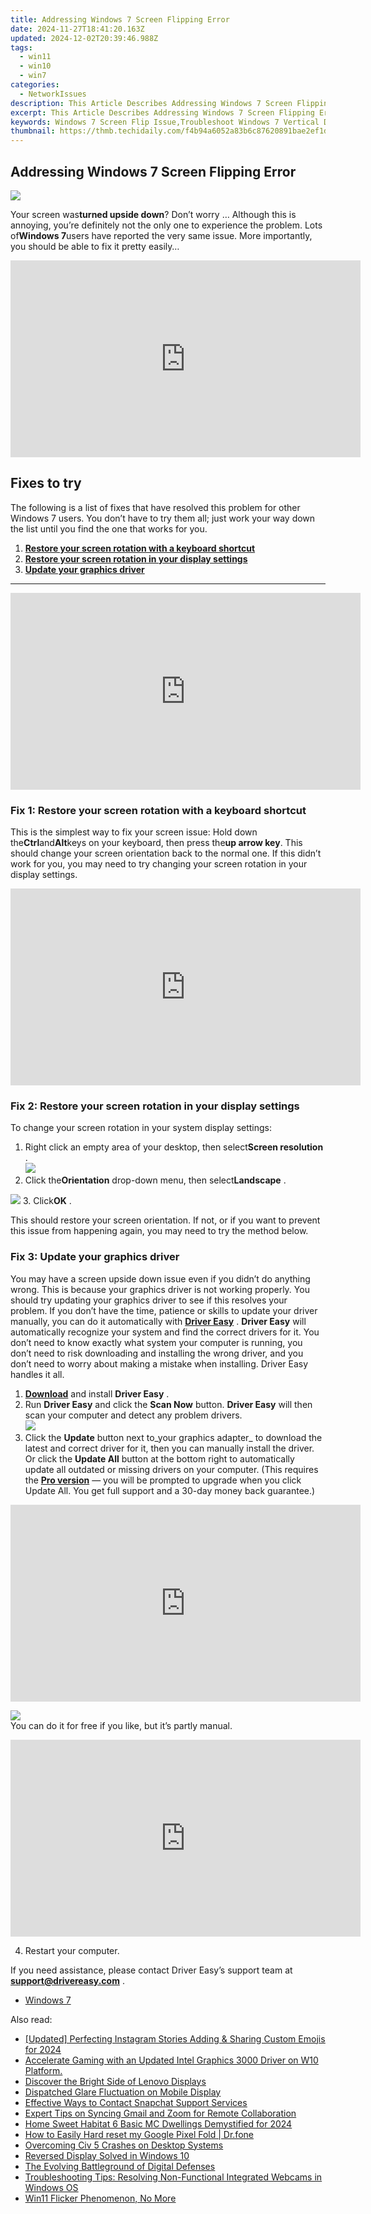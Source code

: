 ```yaml
---
title: Addressing Windows 7 Screen Flipping Error
date: 2024-11-27T18:41:20.163Z
updated: 2024-12-02T20:39:46.988Z
tags:
  - win11
  - win10
  - win7
categories:
  - NetworkIssues
description: This Article Describes Addressing Windows 7 Screen Flipping Error
excerpt: This Article Describes Addressing Windows 7 Screen Flipping Error
keywords: Windows 7 Screen Flip Issue,Troubleshoot Windows 7 Vertical Display Glitch,Solve Flip Screen Error on Windows 7 PC,Windows 7 Vertical Scrolling Fix,Troubleshoot Windows 7 FlipScreen Problem,Resolve Vertical Display Error in Windows 7,Addressing Screen Flip on Windows 7
thumbnail: https://thmb.techidaily.com/f4b94a6052a83b6c87620891bae2ef1d10a06ae6e718f7d201b09964291e2b88.jpg
---
```


## Addressing Windows 7 Screen Flipping Error

![](https://images.drivereasy.com/wp-content/uploads/2018/10/img_5bd019d68ee9b-300x225.jpg)

Your screen was**turned upside down**? Don’t worry … Although this is annoying, you’re definitely not the only one to experience the problem. Lots of**Windows 7**users have reported the very same issue. More importantly, you should be able to fix it pretty easily…

<!-- affiliate ads begin -->
<iframe width="560" height="315" src="https://www.youtube.com/embed/E1ax-vnGdeo?si=bgTkOhOEwDTlRQE3" title="YouTube video player" frameborder="0" allow="accelerometer; autoplay; clipboard-write; encrypted-media; gyroscope; picture-in-picture; web-share" referrerpolicy="strict-origin-when-cross-origin" allowfullscreen></iframe>
<!-- affiliate ads end -->

## Fixes to try

The following is a list of fixes that have resolved this problem for other Windows 7 users. You don’t have to try them all; just work your way down the list until you find the one that works for you.

1. [**Restore your screen rotation with a keyboard shortcut**](#a)
2. [**Restore your screen rotation in your display settings**](#b)
3. [**Update your graphics driver**](#c)

---

<!-- affiliate ads begin -->
<iframe width="560" height="315" src="https://www.youtube.com/embed/d-COuhPT5mk?si=wLZU6jkkAdJuAn6h" title="YouTube video player" frameborder="0" allow="accelerometer; autoplay; clipboard-write; encrypted-media; gyroscope; picture-in-picture; web-share" referrerpolicy="strict-origin-when-cross-origin" allowfullscreen></iframe>
<!-- affiliate ads end -->

### Fix 1: Restore your screen rotation with a keyboard shortcut

This is the simplest way to fix your screen issue: Hold down the**Ctrl**and**Alt**keys on your keyboard, then press the**up arrow key**. This should change your screen orientation back to the normal one. If this didn’t work for you, you may need to try changing your screen rotation in your display settings.

<!-- affiliate ads begin -->
<iframe width="560" height="315" src="https://www.youtube.com/embed/aqeO4ed766s?si=AWtKHxP4hvQRd_lk" title="YouTube video player" frameborder="0" allow="accelerometer; autoplay; clipboard-write; encrypted-media; gyroscope; picture-in-picture; web-share" referrerpolicy="strict-origin-when-cross-origin" allowfullscreen></iframe>
<!-- affiliate ads end -->

### Fix 2: Restore your screen rotation in your display settings

To change your screen rotation in your system display settings:

1. Right click an empty area of your desktop, then select**Screen resolution** .  
![](https://images.drivereasy.com/wp-content/uploads/2018/10/img_5bd02d88aac3e.jpg)
2. Click the**Orientation** drop-down menu, then select**Landscape** .  

![](https://images.drivereasy.com/wp-content/uploads/2018/10/img_5bd030adee89c.jpg)
3. Click**OK** .

This should restore your screen orientation. If not, or if you want to prevent this issue from happening again, you may need to try the method below.

### Fix 3: Update your graphics driver

You may have a screen upside down issue even if you didn’t do anything wrong. This is because your graphics driver is not working properly. You should try updating your graphics driver to see if this resolves your problem. If you don’t have the time, patience or skills to update your driver manually, you can do it automatically with **[Driver Easy](https://tools.techidaily.com/drivereasy/download/)** . **Driver Easy**  will automatically recognize your system and find the correct drivers for it. You don’t need to know exactly what system your computer is running, you don’t need to risk downloading and installing the wrong driver, and you don’t need to worry about making a mistake when installing. Driver Easy handles it all.

1. [**Download**](https://tools.techidaily.com/drivereasy/download/) and install **Driver Easy** .
2. Run **Driver Easy** and click the **Scan Now** button. **Driver Easy**  will then scan your computer and detect any problem drivers.  
![](https://images.drivereasy.com/wp-content/uploads/2018/10/img_5bd0366bd75a4.jpg)
3. Click the **Update**  button next to_your graphics adapter_ to download the latest and correct driver for it, then you can manually install the driver. Or click the **Update All**  button at the bottom right to automatically update all outdated or missing drivers on your computer. (This requires the **[Pro version](https://tools.techidaily.com/drivereasy/download/)**  — you will be prompted to upgrade when you click Update All. You get full support and a 30-day money back guarantee.)  

<!-- affiliate ads begin -->
<iframe width="560" height="315" src="https://www.youtube.com/embed/oP8grXxuy2o?si=uIRNhTYbecTcaC7J" title="YouTube video player" frameborder="0" allow="accelerometer; autoplay; clipboard-write; encrypted-media; gyroscope; picture-in-picture; web-share" referrerpolicy="strict-origin-when-cross-origin" allowfullscreen></iframe>
<!-- affiliate ads end -->

![](https://images.drivereasy.com/wp-content/uploads/2018/10/img_5bd03674f2903.jpg)  
 You can do it for free if you like, but it’s partly manual.

<!-- affiliate ads begin -->
<iframe width="560" height="315" src="https://www.youtube.com/embed/JlX-G8rBs1w?si=iIhUoWAq5x3YK9rA" title="YouTube video player" frameborder="0" allow="accelerometer; autoplay; clipboard-write; encrypted-media; gyroscope; picture-in-picture; web-share" referrerpolicy="strict-origin-when-cross-origin" allowfullscreen></iframe>
<!-- affiliate ads end -->

4. Restart your computer.

 If you need assistance, please contact Driver Easy’s support team at **[support@drivereasy.com](mailto:support@drivereasy.com)**  .

* [Windows 7](https://tools.techidaily.com/drivereasy/download/)

<ins class="adsbygoogle"
     style="display:block"
     data-ad-format="autorelaxed"
     data-ad-client="ca-pub-7571918770474297"
     data-ad-slot="1223367746"></ins>

<ins class="adsbygoogle"
     style="display:block"
     data-ad-client="ca-pub-7571918770474297"
     data-ad-slot="8358498916"
     data-ad-format="auto"
     data-full-width-responsive="true"></ins>

<span class="atpl-alsoreadstyle">Also read:</span>
<div><ul>
<li><a href="https://instagram-video-files.techidaily.com/updated-perfecting-instagram-stories-adding-and-sharing-custom-emojis-for-2024/"><u>[Updated] Perfecting Instagram Stories Adding & Sharing Custom Emojis for 2024</u></a></li>
<li><a href="https://network-issues.techidaily.com/1719974735927-accelerate-gaming-with-an-updated-intel-graphics-3000-driver-on-w10-platform/"><u>Accelerate Gaming with an Updated Intel Graphics 3000 Driver on W10 Platform.</u></a></li>
<li><a href="https://network-issues.techidaily.com/discover-the-bright-side-of-lenovo-displays/"><u>Discover the Bright Side of Lenovo Displays</u></a></li>
<li><a href="https://network-issues.techidaily.com/dispatched-glare-fluctuation-on-mobile-display/"><u>Dispatched Glare Fluctuation on Mobile Display</u></a></li>
<li><a href="https://tech-renaissance.techidaily.com/effective-ways-to-contact-snapchat-support-services/"><u>Effective Ways to Contact Snapchat Support Services</u></a></li>
<li><a href="https://extra-lessons.techidaily.com/expert-tips-on-syncing-gmail-and-zoom-for-remote-collaboration/"><u>Expert Tips on Syncing Gmail and Zoom for Remote Collaboration</u></a></li>
<li><a href="https://screen-sharing-recording.techidaily.com/home-sweet-habitat-6-basic-mc-dwellings-demystified-for-2024/"><u>Home Sweet Habitat 6 Basic MC Dwellings Demystified for 2024</u></a></li>
<li><a href="https://techidaily.com/how-to-easily-hard-reset-my-google-pixel-fold-drfone-by-drfone-reset-android-reset-android/"><u>How to Easily Hard reset my Google Pixel Fold | Dr.fone</u></a></li>
<li><a href="https://network-issues.techidaily.com/overcoming-civ-5-crashes-on-desktop-systems/"><u>Overcoming Civ 5 Crashes on Desktop Systems</u></a></li>
<li><a href="https://network-issues.techidaily.com/reversed-display-solved-in-windows-10/"><u>Reversed Display Solved in Windows 10</u></a></li>
<li><a href="https://tech-revival.techidaily.com/the-evolving-battleground-of-digital-defenses/"><u>The Evolving Battleground of Digital Defenses</u></a></li>
<li><a href="https://win-howtos.techidaily.com/troubleshooting-tips-resolving-non-functional-integrated-webcams-in-windows-os/"><u>Troubleshooting Tips: Resolving Non-Functional Integrated Webcams in Windows OS</u></a></li>
<li><a href="https://network-issues.techidaily.com/1719974505504-win11-flicker-phenomenon-no-more/"><u>Win11 Flicker Phenomenon, No More</u></a></li>
</ul></div>

